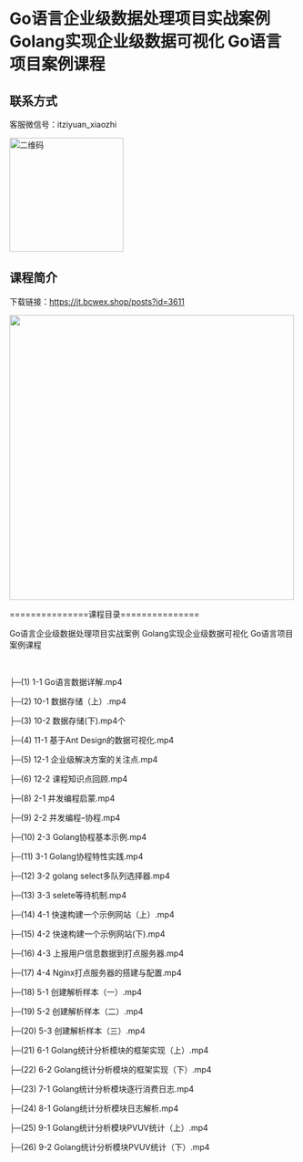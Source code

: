 # Go语言企业级数据处理项目实战案例 Golang实现企业级数据可视化 Go语言项目案例课程

## 联系方式

客服微信号：itziyuan_xiaozhi

<img src="https://ziyuanyun.oss-cn-guangzhou.aliyuncs.com/common/20240614073449/666b82192834a.jpg" width="200" height="200" alt="二维码">

## 课程简介

下载链接：https://it.bcwex.shop/posts?id=3611

<img src="https://ziyuanyun.oss-cn-guangzhou.aliyuncs.com/yun/20240515185237/664493f5c5861.jpg" width="500" alt="">

  ===============课程目录===============

 Go语言企业级数据处理项目实战案例 Golang实现企业级数据可视化 Go语言项目案例课程



 &nbsp;

 ├─(1) 1-1 Go语言数据详解.mp4

 ├─(2) 10-1 数据存储（上）.mp4

 ├─(3) 10-2 数据存储(下).mp4个

 ├─(4) 11-1 基于Ant Design的数据可视化.mp4

 ├─(5) 12-1 企业级解决方案的关注点.mp4

 ├─(6) 12-2 课程知识点回顾.mp4

 ├─(8) 2-1 并发编程启蒙.mp4

 ├─(9) 2-2 并发编程–协程.mp4

 ├─(10) 2-3 Golang协程基本示例.mp4

 ├─(11) 3-1 Golang协程特性实践.mp4

 ├─(12) 3-2 golang select多队列选择器.mp4

 ├─(13) 3-3 selete等待机制.mp4

 ├─(14) 4-1 快速构建一个示例网站（上）.mp4

 ├─(15) 4-2 快速构建一个示例网站(下).mp4

 ├─(16) 4-3 上报用户信息数据到打点服务器.mp4

 ├─(17) 4-4 Nginx打点服务器的搭建与配置.mp4

 ├─(18) 5-1 创建解析样本（一）.mp4

 ├─(19) 5-2 创建解析样本（二）.mp4

 ├─(20) 5-3 创建解析样本（三）.mp4

 ├─(21) 6-1 Golang统计分析模块的框架实现（上）.mp4

 ├─(22) 6-2 Golang统计分析模块的框架实现（下）.mp4

 ├─(23) 7-1 Golang统计分析模块逐行消费日志.mp4

 ├─(24) 8-1 Golang统计分析模块日志解析.mp4

 ├─(25) 9-1 Golang统计分析模块PVUV统计（上）.mp4

 ├─(26) 9-2 Golang统计分析模块PVUV统计（下）.mp4

  